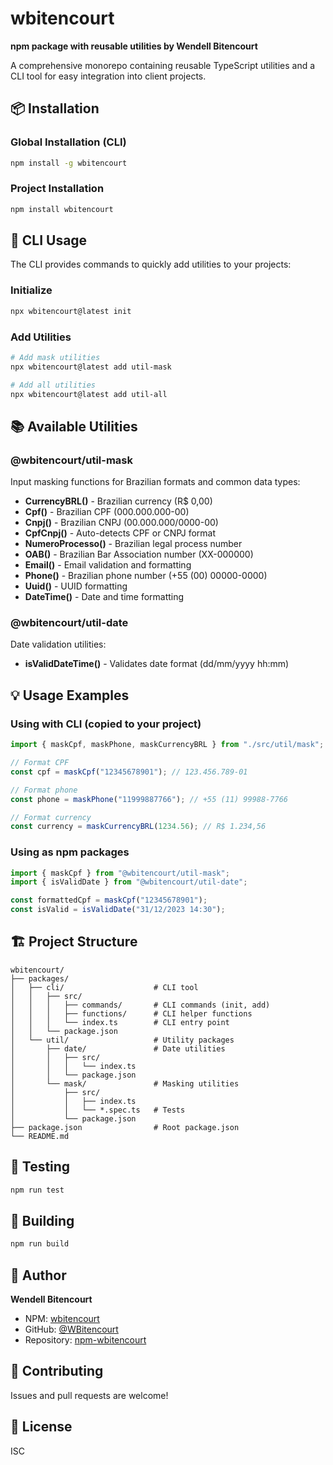 # wbitencourt

**npm package with reusable utilities by Wendell Bitencourt**

A comprehensive monorepo containing reusable TypeScript utilities and a CLI tool for easy integration into client projects.

## 📦 Installation

### Global Installation (CLI)

```bash
npm install -g wbitencourt
```

### Project Installation

```bash
npm install wbitencourt
```

## 🚀 CLI Usage

The CLI provides commands to quickly add utilities to your projects:

### Initialize

```bash
npx wbitencourt@latest init
```

### Add Utilities

```bash
# Add mask utilities
npx wbitencourt@latest add util-mask

# Add all utilities
npx wbitencourt@latest add util-all
```

## 📚 Available Utilities

### @wbitencourt/util-mask

Input masking functions for Brazilian formats and common data types:

- **CurrencyBRL()** - Brazilian currency (R$ 0,00)
- **Cpf()** - Brazilian CPF (000.000.000-00)
- **Cnpj()** - Brazilian CNPJ (00.000.000/0000-00)
- **CpfCnpj()** - Auto-detects CPF or CNPJ format
- **NumeroProcesso()** - Brazilian legal process number
- **OAB()** - Brazilian Bar Association number (XX-000000)
- **Email()** - Email validation and formatting
- **Phone()** - Brazilian phone number (+55 (00) 00000-0000)
- **Uuid()** - UUID formatting
- **DateTime()** - Date and time formatting

### @wbitencourt/util-date

Date validation utilities:

- **isValidDateTime()** - Validates date format (dd/mm/yyyy hh:mm)

## 💡 Usage Examples

### Using with CLI (copied to your project)

```typescript
import { maskCpf, maskPhone, maskCurrencyBRL } from "./src/util/mask";

// Format CPF
const cpf = maskCpf("12345678901"); // 123.456.789-01

// Format phone
const phone = maskPhone("11999887766"); // +55 (11) 99988-7766

// Format currency
const currency = maskCurrencyBRL(1234.56); // R$ 1.234,56
```

### Using as npm packages

```typescript
import { maskCpf } from "@wbitencourt/util-mask";
import { isValidDate } from "@wbitencourt/util-date";

const formattedCpf = maskCpf("12345678901");
const isValid = isValidDate("31/12/2023 14:30");
```

## 🏗️ Project Structure

```
wbitencourt/
├── packages/
│   ├── cli/                    # CLI tool
│   │   ├── src/
│   │   │   ├── commands/       # CLI commands (init, add)
│   │   │   ├── functions/      # CLI helper functions
│   │   │   └── index.ts        # CLI entry point
│   │   └── package.json
│   └── util/                   # Utility packages
│       ├── date/               # Date utilities
│       │   ├── src/
│       │   │   └── index.ts
│       │   └── package.json
│       └── mask/               # Masking utilities
│           ├── src/
│           │   ├── index.ts
│           │   └── *.spec.ts   # Tests
│           └── package.json
├── package.json                # Root package.json
└── README.md
```

## 🧪 Testing

```bash
npm run test
```

## 🔨 Building

```bash
npm run build
```

## 👤 Author

**Wendell Bitencourt**

- NPM: [wbitencourt](https://www.npmjs.com/package/wbitencourt)
- GitHub: [@WBitencourt](https://github.com/WBitencourt)
- Repository: [npm-wbitencourt](https://github.com/WBitencourt/npm-wbitencourt)

## 🤝 Contributing

Issues and pull requests are welcome!

## 📝 License

ISC
